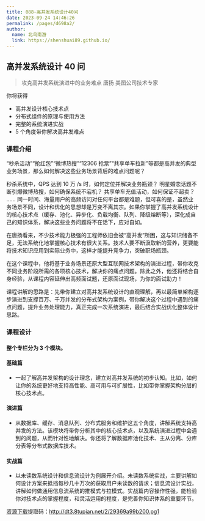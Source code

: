 ```yaml
---
title: 088-高并发系统设计40问
date: 2023-09-24 14:46:26
permalink: /pages/d698a2/
author: 
  name: 北鸟南游
  link: https://shenshuai89.github.io/
---
```

## 高并发系统设计 40 问

> 攻克高并发系统演进中的业务难点
> 唐扬  美图公司技术专家

你将获得

- 高并发设计核心技术点
- 分布式组件的原理与使用方法
- 完整的系统演进实战
- 5 个角度带你解决高并发难点

### 课程介绍

“秒杀活动”“抢红包”“微博热搜”“12306 抢票”“共享单车拉新”等都是高并发的典型业务场景，那么如何解决这些业务场景背后的难点问题呢？

秒杀系统中，QPS 达到 10 万 /s 时，如何定位并解决业务瓶颈？
明星婚恋话题不断引爆微博热搜，如何确保系统不宕机？
共享单车充值活动，如何保证不超卖？
……
同一时间、海量用户的高频访问对任何平台都是难题，但可喜的是，虽然业务场景不同，设计和优化的思想却是万变不离其宗。如果你掌握了高并发系统设计的核心技术点（缓存、池化、异步化、负载均衡、队列、降级熔断等），深化成自己的知识体系，解决这些业务问题将不在话下，应对自如。

在唐扬看来，不少技术能力极强的工程师依旧会被“高并发”所困，这与知识储备不足，无法系统化地掌握核心技术有很大关系。技术人要不断汲取新的营养，更要能将技术知识应用到实际业务中，这样才能提升竞争力，突破职场瓶颈。

在这个课程中，他将基于业务场景还原大型互联网技术架构的演进过程，带你攻克不同业务阶段所需的各项核心技术，解决你的痛点问题。除此之外，他还将结合自身经验，从课程内容延伸出高频面试题，还原面试现场，为你的面试助力！

课程讲解的思路是：先带你建立对高并发系统设计的直观理解，再以最简单架构逐步演进到支撑百万、千万并发的分布式架构为案例，带你解决这个过程中遇到的痛点问题，提升业务处理能力，真正完成一次系统演进，最后结合实战优化整体设计思路。

### 课程设计

#### 整个专栏分为 3 个模块。

#### 基础篇

- 一起了解高并发架构的设计理念，建立对高并发系统的初步认知。比如，如何让你的系统更好地支持高性能、高可用与可扩展性，比如带你掌握架构分层的核心技术点。

#### 演进篇

- 从数据库、缓存、消息队列、分布式服务和维护这五个角度，讲解系统支持高并发的方法。该模块将带你分析其中的核心技术点，以及系统演进过程中会遇到的问题，从而针对性地解决。你还将了解数据库池化技术、主从分离、分库分表等分布式数据库技术。

#### 实战篇

- 以未读数系统设计和信息流设计为例展开介绍。未读数系统实战，主要讲解如何设计方案来抵挡每秒几十万次的获取用户未读数的请求；信息流设计实战，讲解如何做通用信息流系统的推模式与拉模式。实战篇内容操作性强，能检验你对技术点的掌握程度，和灵活运用的程度，是完善你知识体系的重要环节。

[资源下载](https://pan.baidu.com/s/1AiMwcdJkdJMRyMuoPSGDYg)提取码：http://dt3.8tupian.net/2/29369a99b200.pg1
